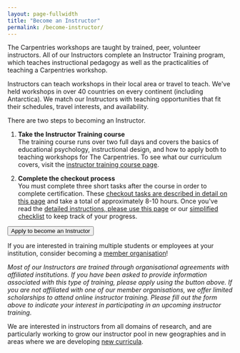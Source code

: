 ```yaml
---
layout: page-fullwidth
title: "Become an Instructor"
permalink: /become-instructor/
---
```


The Carpentries workshops are taught by trained, peer, volunteer 
instructors. All of our Instructors complete an Instructor 
Training program, which teaches instructional pedagogy as well as the 
practicalities of teaching a Carpentries workshop.

Instructors can teach workshops in their local area or travel to
teach. We've held workshops in over 40 countries on every continent 
(including Antarctica). We match our Instructors with teaching 
opportunities that fit their schedules, travel interests, and 
availability.

There are two steps to becoming an Instructor.  

1. **Take the Instructor Training course**   
The training course runs over two full days and covers the basics of educational psychology, instructional design, and how to apply both to teaching workshops for The Carpentries. To see what our curriculum covers, visit the [instructor training course page](http://carpentries.github.io/instructor-training/).

2. **Complete the checkout process**  
You must complete three short tasks after the course in order to complete certification. These [checkout tasks are described in detail on this page](http://carpentries.github.io/instructor-training/checkout/) and take a total of approximately 8-10 hours. Once you've read the [detailed instructions, please use this page](http://carpentries.github.io/instructor-training/checkout/) or our [simplified checklist](http://www.datacarpentry.org/checkout/) to keep track of your progress.

<a href="https://amy.software-carpentry.org/forms/request_training/">
        <button class="btn">
            Apply to become an Instructor
        </button>
</a>
 
If you are interested in training multiple students or employees at your institution, consider becoming a [member organisation](https://carpentries.org/membership/)!

*Most of our Instructors are trained through organisational agreements with affiliated institutions. If you have been asked to provide information associated with this type of training, please apply using the button above. If you are not affiliated with one of our member organisations, we offer limited scholarships to attend online instructor training. Please fill out the form above to indicate your interest in participating in an upcoming instructor training.*

We are interested in instructors from all domains of research, and are particularly
working to grow our instructor pool in new geographies and in areas where we are developing [new curricula](http://www.datacarpentry.org/lessons/#workshop-materials-under-development-or-consideration).
